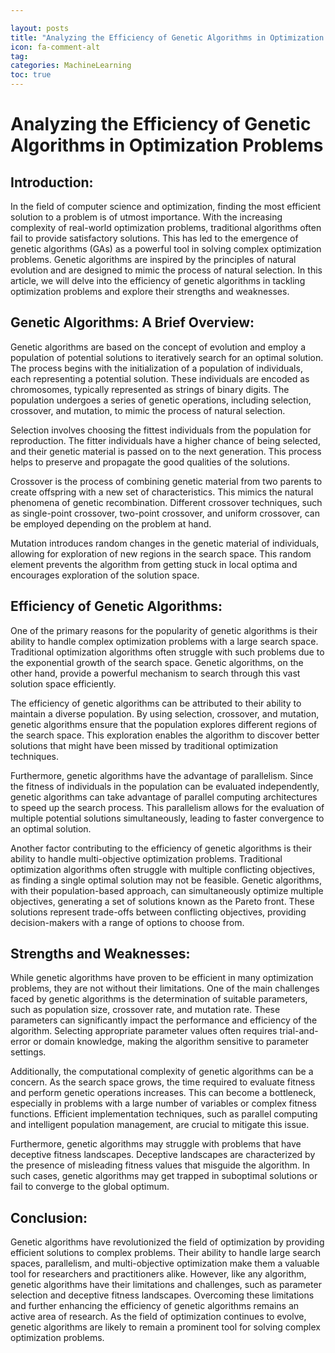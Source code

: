 ```yaml
---

layout: posts
title: "Analyzing the Efficiency of Genetic Algorithms in Optimization Problems"
icon: fa-comment-alt
tag:      
categories: MachineLearning
toc: true
---
```




# Analyzing the Efficiency of Genetic Algorithms in Optimization Problems

## Introduction:

In the field of computer science and optimization, finding the most efficient solution to a problem is of utmost importance. With the increasing complexity of real-world optimization problems, traditional algorithms often fail to provide satisfactory solutions. This has led to the emergence of genetic algorithms (GAs) as a powerful tool in solving complex optimization problems. Genetic algorithms are inspired by the principles of natural evolution and are designed to mimic the process of natural selection. In this article, we will delve into the efficiency of genetic algorithms in tackling optimization problems and explore their strengths and weaknesses.

## Genetic Algorithms: A Brief Overview:

Genetic algorithms are based on the concept of evolution and employ a population of potential solutions to iteratively search for an optimal solution. The process begins with the initialization of a population of individuals, each representing a potential solution. These individuals are encoded as chromosomes, typically represented as strings of binary digits. The population undergoes a series of genetic operations, including selection, crossover, and mutation, to mimic the process of natural selection.

Selection involves choosing the fittest individuals from the population for reproduction. The fitter individuals have a higher chance of being selected, and their genetic material is passed on to the next generation. This process helps to preserve and propagate the good qualities of the solutions.

Crossover is the process of combining genetic material from two parents to create offspring with a new set of characteristics. This mimics the natural phenomena of genetic recombination. Different crossover techniques, such as single-point crossover, two-point crossover, and uniform crossover, can be employed depending on the problem at hand.

Mutation introduces random changes in the genetic material of individuals, allowing for exploration of new regions in the search space. This random element prevents the algorithm from getting stuck in local optima and encourages exploration of the solution space.

## Efficiency of Genetic Algorithms:

One of the primary reasons for the popularity of genetic algorithms is their ability to handle complex optimization problems with a large search space. Traditional optimization algorithms often struggle with such problems due to the exponential growth of the search space. Genetic algorithms, on the other hand, provide a powerful mechanism to search through this vast solution space efficiently.

The efficiency of genetic algorithms can be attributed to their ability to maintain a diverse population. By using selection, crossover, and mutation, genetic algorithms ensure that the population explores different regions of the search space. This exploration enables the algorithm to discover better solutions that might have been missed by traditional optimization techniques.

Furthermore, genetic algorithms have the advantage of parallelism. Since the fitness of individuals in the population can be evaluated independently, genetic algorithms can take advantage of parallel computing architectures to speed up the search process. This parallelism allows for the evaluation of multiple potential solutions simultaneously, leading to faster convergence to an optimal solution.

Another factor contributing to the efficiency of genetic algorithms is their ability to handle multi-objective optimization problems. Traditional optimization algorithms often struggle with multiple conflicting objectives, as finding a single optimal solution may not be feasible. Genetic algorithms, with their population-based approach, can simultaneously optimize multiple objectives, generating a set of solutions known as the Pareto front. These solutions represent trade-offs between conflicting objectives, providing decision-makers with a range of options to choose from.

## Strengths and Weaknesses:

While genetic algorithms have proven to be efficient in many optimization problems, they are not without their limitations. One of the main challenges faced by genetic algorithms is the determination of suitable parameters, such as population size, crossover rate, and mutation rate. These parameters can significantly impact the performance and efficiency of the algorithm. Selecting appropriate parameter values often requires trial-and-error or domain knowledge, making the algorithm sensitive to parameter settings.

Additionally, the computational complexity of genetic algorithms can be a concern. As the search space grows, the time required to evaluate fitness and perform genetic operations increases. This can become a bottleneck, especially in problems with a large number of variables or complex fitness functions. Efficient implementation techniques, such as parallel computing and intelligent population management, are crucial to mitigate this issue.

Furthermore, genetic algorithms may struggle with problems that have deceptive fitness landscapes. Deceptive landscapes are characterized by the presence of misleading fitness values that misguide the algorithm. In such cases, genetic algorithms may get trapped in suboptimal solutions or fail to converge to the global optimum.

## Conclusion:

Genetic algorithms have revolutionized the field of optimization by providing efficient solutions to complex problems. Their ability to handle large search spaces, parallelism, and multi-objective optimization make them a valuable tool for researchers and practitioners alike. However, like any algorithm, genetic algorithms have their limitations and challenges, such as parameter selection and deceptive fitness landscapes. Overcoming these limitations and further enhancing the efficiency of genetic algorithms remains an active area of research. As the field of optimization continues to evolve, genetic algorithms are likely to remain a prominent tool for solving complex optimization problems.